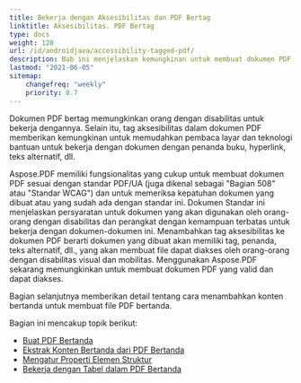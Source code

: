 ```yaml
---
title: Bekerja dengan Aksesibilitas dan PDF Bertag
linktitle: Aksesibilitas. PDF Bertag
type: docs
weight: 120
url: /id/androidjava/accessibility-tagged-pdf/
description: Bab ini menjelaskan kemungkinan untuk membuat dokumen PDF Bertag. Fitur ini memungkinkan untuk menambahkan tag pada dokumen struktural. Pelajari lebih lanjut tentang cara mendapatkan PDF yang terjangkau.
lastmod: "2021-06-05"
sitemap:
    changefreq: "weekly"
    priority: 0.7
---
```


Dokumen PDF bertag memungkinkan orang dengan disabilitas untuk bekerja dengannya. Selain itu, tag aksesibilitas dalam dokumen PDF memberikan kemungkinan untuk memudahkan pembaca layar dan teknologi bantuan untuk bekerja dengan dokumen dengan penanda buku, hyperlink, teks alternatif, dll.

Aspose.PDF memiliki fungsionalitas yang cukup untuk membuat dokumen PDF sesuai dengan standar PDF/UA (juga dikenal sebagai "Bagian 508" atau "Standar WCAG") dan untuk memeriksa kepatuhan dokumen yang dibuat atau yang sudah ada dengan standar ini.
 Dokumen Standar ini menjelaskan persyaratan untuk dokumen yang akan digunakan oleh orang-orang dengan disabilitas dan perangkat dengan kemampuan terbatas untuk bekerja dengan dokumen-dokumen ini. Menambahkan tag aksesibilitas ke dokumen PDF berarti dokumen yang dibuat akan memiliki tag, penanda, teks alternatif, dll., yang akan membuat file dapat diakses oleh orang-orang dengan disabilitas visual dan mobilitas. Menggunakan Aspose.PDF sekarang memungkinkan untuk membuat dokumen PDF yang valid dan dapat diakses.

Bagian selanjutnya memberikan detail tentang cara menambahkan konten bertanda untuk membuat file PDF bertanda.

Bagian ini mencakup topik berikut:

- [Buat PDF Bertanda](/pdf/id/andriodjava/create-tagged-pdf-documents/)
- [Ekstrak Konten Bertanda dari PDF Bertanda](/pdf/id/androidjava/extract-tagged-content-from-tagged-pdfs/)
- [Mengatur Properti Elemen Struktur](/pdf/id/androidjava/set-tagged-pdfs-element-properties/)
- [Bekerja dengan Tabel dalam PDF Bertanda](/pdf/id/androidjava/working-with-table-in-tagged-pdfs/)